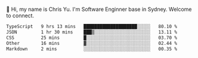 👋 Hi, my name is Chris Yu. I'm Software Enginner base in Sydney. Welcome to connect.

<!--START_SECTION:waka-->

```txt
TypeScript   9 hrs 13 mins   ████████████████████░░░░░   80.10 %
JSON         1 hr 30 mins    ███▒░░░░░░░░░░░░░░░░░░░░░   13.11 %
CSS          25 mins         █░░░░░░░░░░░░░░░░░░░░░░░░   03.70 %
Other        16 mins         ▓░░░░░░░░░░░░░░░░░░░░░░░░   02.44 %
Markdown     2 mins          ░░░░░░░░░░░░░░░░░░░░░░░░░   00.35 %
```

<!--END_SECTION:waka-->
